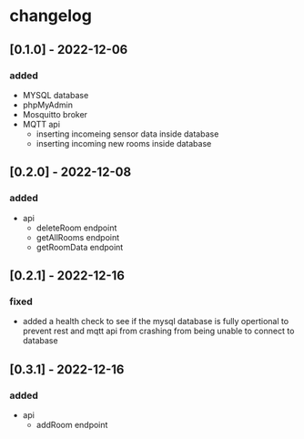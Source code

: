 # changelog 

## [0.1.0] - 2022-12-06 

### added
 - MYSQL database
 - phpMyAdmin 
 - Mosquitto broker
 - MQTT api
   - inserting incomeing sensor data inside database
   - inserting incoming new rooms inside database

## [0.2.0] - 2022-12-08

### added
  - api
    - deleteRoom endpoint
    - getAllRooms endpoint
    - getRoomData endpoint

## [0.2.1] - 2022-12-16

### fixed

  - added a health check to see if the mysql database is fully opertional to prevent rest and mqtt api from crashing from being unable to       connect to database

## [0.3.1] - 2022-12-16

### added
  - api
    - addRoom endpoint